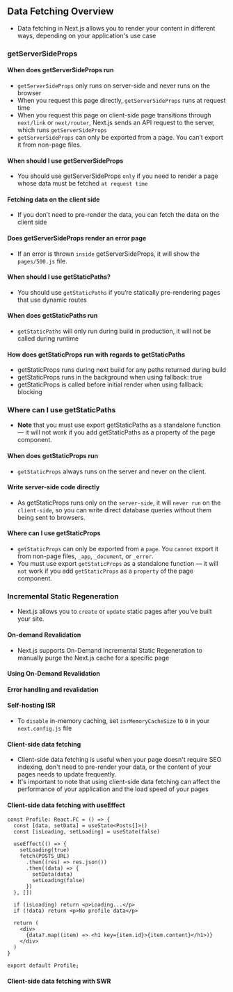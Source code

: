## Data Fetching Overview

- Data fetching in Next.js allows you to render your content in different ways, depending on your application's use case

### getServerSideProps

#### When does getServerSideProps run

- `getServerSideProps` only runs on server-side and never runs on the browser
- When you request this page directly, `getServerSideProps` runs at request time
- When you request this page on client-side page transitions through `next/link` or `next/router`, Next.js sends an API request to the server, which runs `getServerSideProps`
- `getServerSideProps` can only be exported from a page. You can’t export it from non-page files.

#### When should I use getServerSideProps

- You should use getServerSideProps `only` if you need to render a page whose data must be fetched `at request time`

#### Fetching data on the client side

- If you don’t need to pre-render the data, you can fetch the data on the client side

#### Does getServerSideProps render an error page

- If an error is thrown `inside` getServerSideProps, it will show the `pages/500.js` file.

#### When should I use getStaticPaths?

- You should use `getStaticPaths` if you’re statically pre-rendering pages that use dynamic routes

#### When does getStaticPaths run

- `getStaticPaths` will only run during build in production, it will not be called during runtime

#### How does getStaticProps run with regards to getStaticPaths

- getStaticProps runs during next build for any paths returned during build
- getStaticProps runs in the background when using fallback: true
- getStaticProps is called before initial render when using fallback: blocking

### Where can I use getStaticPaths

- **Note** that you must use export getStaticPaths as a standalone function — it will not work if you add getStaticPaths as a property of the page component.

#### When does getStaticProps run

- `getStaticProps` always runs on the server and never on the client.

#### Write server-side code directly

- As getStaticProps runs only on the `server-side`, it will `never run` on the `client-side`, so you can write direct database queries without them being sent to browsers.

#### Where can I use getStaticProps

- `getStaticProps` can only be exported from a `page`. You `cannot` export it from non-page files, `_app`, `_document`, or `_error`.
- You must use export `getStaticProps` as a standalone function — it will `not` work if you add `getStaticProps` as a `property` of the page component.

### Incremental Static Regeneration

- Next.js allows you to `create` or `update` static pages after you’ve built your site.

#### On-demand Revalidation

- Next.js supports On-Demand Incremental Static Regeneration to manually purge the Next.js cache for a specific page

#### Using On-Demand Revalidation

#### Error handling and revalidation

#### Self-hosting ISR

- To `disable` in-memory caching, set `isrMemoryCacheSize` to `0` in your `next.config.js` file

#### Client-side data fetching

- Client-side data fetching is useful when your page doesn't require SEO indexing, don't need to pre-render your data, or the content of your pages needs to update frequently.
- It's important to note that using client-side data fetching can affect the performance of your application and the load speed of your pages

#### Client-side data fetching with useEffect

```
const Profile: React.FC = () => {
  const [data, setData] = useState<Posts[]>()
  const [isLoading, setLoading] = useState(false)

  useEffect(() => {
    setLoading(true)
    fetch(POSTS_URL)
      .then((res) => res.json())
      .then((data) => {
        setData(data)
        setLoading(false)
      })
  }, [])

  if (isLoading) return <p>Loading...</p>
  if (!data) return <p>No profile data</p>

  return (
    <div>
      {data?.map((item) => <h1 key={item.id}>{item.content}</h1>)}
    </div>
  )
}

export default Profile;
```

#### Client-side data fetching with SWR
